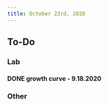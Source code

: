 ```yaml
---
title: October 23rd, 2020
---
```


## **To-Do**
### **Lab**
#### DONE growth curve - 9.18.2020

### **Other**

